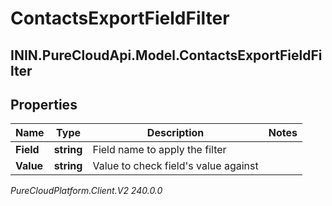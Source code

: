 # ContactsExportFieldFilter

## ININ.PureCloudApi.Model.ContactsExportFieldFilter

## Properties

|Name | Type | Description | Notes|
|------------ | ------------- | ------------- | -------------|
| **Field** | **string** | Field name to apply the filter | |
| **Value** | **string** | Value to check field&#39;s value against | |



_PureCloudPlatform.Client.V2 240.0.0_
